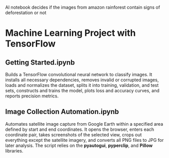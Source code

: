 AI notebook decides if the images from amazon rainforest contain signs of deforestation or not 

# Machine Learning Project with TensorFlow

## Getting Started.ipynb  
Builds a TensorFlow convolutional neural network to classify images. It installs all necessary dependencies, removes invalid or corrupted images, loads and normalizes the dataset, splits it into training, validation, and test sets, constructs and trains the model, plots loss and accuracy curves, and reports precision metrics.

## Image Collection Automation.ipynb  
Automates satellite image capture from Google Earth within a specified area defined by start and end coordinates. It opens the browser, enters each coordinate pair, takes screenshots of the selected view, crops out everything except the satellite imagery, and converts all PNG files to JPG for later analysis. The script relies on the **pyautogui**, **pyperclip**, and **Pillow** libraries.
